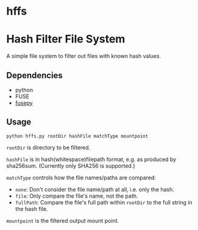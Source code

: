 # hffs
Hash Filter File System
=======================

A simple file system to filter out files with known hash values.

Dependencies
------------

* python
* FUSE
* [fusepy](https://github.com/terencehonles/fusepy)

Usage
-----
`python hffs.py rootDir hashFile matchType mountpoint`

`rootDir` is directory to be filtered.

`hashFile` is in hash(whitespace)filepath format, e.g. as produced by sha256sum. (Currently only SHA256 is supported.)

`matchType` controls how the file names/paths are compared:

* `none`: Don't consider the file name/path at all, i.e. only the hash.
* `file`: Only compare the file's name, not the path.
* `fullPath`: Compare the file's full path within `rootDir` to the full string in the hash file.

`mountpoint` is the filtered output mount point.
